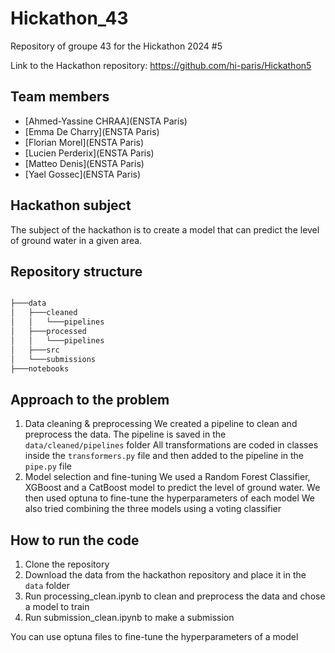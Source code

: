 # Hickathon_43

Repository of groupe 43 for the Hickathon 2024 #5

Link to the Hackathon repository: https://github.com/hi-paris/Hickathon5

## Team members
- [Ahmed-Yassine CHRAA](ENSTA Paris)
- [Emma De Charry](ENSTA Paris)
- [Florian Morel](ENSTA Paris)
- [Lucien Perderix](ENSTA Paris)
- [Matteo Denis](ENSTA Paris)
- [Yael Gossec](ENSTA Paris)

## Hackathon subject
The subject of the hackathon is to create a model that can predict the level of ground water in a given area. 

## Repository structure
```bash

├───data
│   ├───cleaned
│   │   └───pipelines
│   ├───processed
│   │   └───pipelines
│   ├───src
│   └───submissions
├───notebooks
```

## Approach to the problem
1. Data cleaning & preprocessing
We created a pipeline to clean and preprocess the data. The pipeline is saved in the `data/cleaned/pipelines` folder
All transformations are coded in classes inside the `transformers.py` file and then added to the pipeline in the `pipe.py` file
4. Model selection and fine-tuning
We used a Random Forest Classifier, XGBoost and a CatBoost model to predict the level of ground water. We then used optuna to fine-tune the hyperparameters of each model
We also tried combining the three models using a voting classifier 

## How to run the code
1. Clone the repository
2. Download the data from the hackathon repository and place it in the `data` folder
3. Run processing_clean.ipynb to clean and preprocess the data and chose a model to train
4. Run submission_clean.ipynb to make a submission

You can use optuna files to fine-tune the hyperparameters of a model
